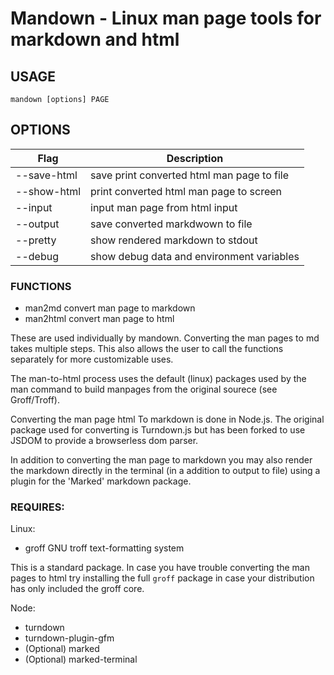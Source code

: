
# Mandown - Linux man page tools for markdown and html

## **USAGE**

  `mandown [options] PAGE`

## **OPTIONS**

| **Flag**          | **Description**                              |
| ----------------- | -------------------------------------------- |
|  --save-html      |  save print converted html man page to file  |                   
|  --show-html      |  print converted html man page to screen     |                
|  --input <file>   |  input man page from html input              |       
|  --output <file>  |  save converted markdwown to file            |         
|  --pretty         |  show rendered markdown to stdout            |         
|  --debug          |  show debug data and environment variables   |                  



### FUNCTIONS

 - man2md convert man page to markdown
 - man2html convert man page to html

These are used individually by mandown. Converting the man pages to md takes multiple steps. This also allows the user to call the functions separately for more customizable uses.  

The man-to-html process uses the default (linux) packages used by the man command to build manpages from the original sourece (see Groff/Troff).  

Converting the man page html To markdown is done in Node.js. The original package used for converting is Turndown.js but has been forked to use JSDOM to provide a browserless dom parser.

In addition to converting the man page to markdown you may also render the markdown directly in the terminal (in a addition to output to file) using a plugin for the 'Marked' markdown package.


### REQUIRES:

Linux:

 - groff GNU troff text-formatting system

This is a standard package. In case you have trouble converting the man pages to html try installing the full `groff` package in case your distribution has only included the groff core.


Node:

 - turndown
 - turndown-plugin-gfm
 - (Optional) marked
 - (Optional) marked-terminal
